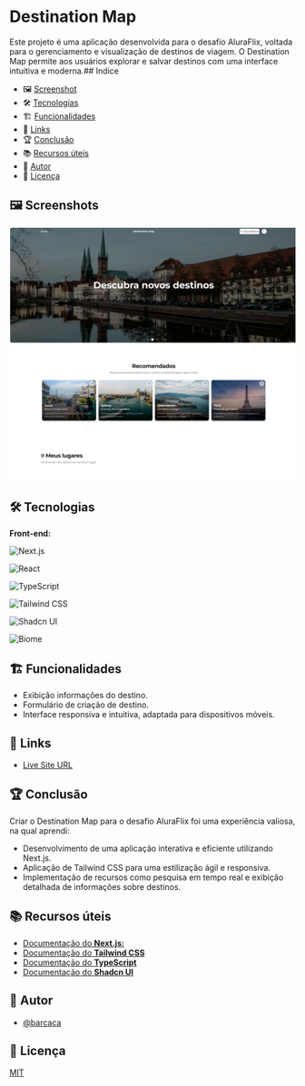 # Destination Map
Este projeto é uma aplicação desenvolvida para o desafio AluraFlix, voltada para o gerenciamento e visualização de destinos de viagem. O Destination Map permite aos usuários explorar e salvar destinos com uma interface intuitiva e moderna.## Indice
- 🖼️ [Screenshot](#-screenshot)
- 🛠️ [Tecnologias](#-tecnologias)
- 🏗️ [Funcionalidades](#-funcionalidades)
- 🔗 [Links](#-links)
- 🏆 [Conclusão](#-conclusão)
- 📚 [Recursos úteis](#-recursos-úteis)
- 👤 [Autor](#-autor)
- 📜 [Licença](#-licença)
## 🖼️ Screenshots

![Thumbnail](/public/thumbnail.png)
## 🛠️ Tecnologias

**Front-end:**


![Next.js](https://img.shields.io/badge/Next.js-%23000000?style=for-the-badge&logo=next.js&logoColor=white)

![React](https://img.shields.io/badge/React-%2361DAFB?style=for-the-badge&logo=react&logoColor=black)

![TypeScript](https://img.shields.io/badge/TypeScript-%233178C6?style=for-the-badge&logo=typescript&logoColor=white)

![Tailwind CSS](https://img.shields.io/badge/Tailwind_CSS-%2306B6D4?style=for-the-badge&logo=tailwind-css&logoColor=white)

![Shadcn UI](https://img.shields.io/badge/Shadcn_UI-%23000000?style=for-the-badge&logo=shadcnui&logoColor=white)

![Biome](https://img.shields.io/badge/Biome-%2360A5FA?style=for-the-badge&logo=biome&logoColor=white)
## 🏗️ Funcionalidades

- Exibição informações do destino.
- Formulário de criação de destino.
- Interface responsiva e intuitiva, adaptada para dispositivos móveis.


## 🔗 Links

- [Live Site URL](https://destination-map-nextjs.vercel.app)

## 🏆 Conclusão

Criar o Destination Map para o desafio AluraFlix foi uma experiência valiosa, na qual aprendi:

- Desenvolvimento de uma aplicação interativa e eficiente utilizando Next.js.
- Aplicação de Tailwind CSS para uma estilização ágil e responsiva.
- Implementação de recursos como pesquisa em tempo real e exibição detalhada de informações sobre destinos.
## 📚 Recursos úteis

- [Documentação do  **Next.js:**](https://nextjs.org/docs)
- [Documentação do **Tailwind CSS**](https://tailwindcss.com/docs)
- [Documentação do **TypeScript**](https://www.typescriptlang.org/docs/)
- [Documentação do **Shadcn UI**](https://ui.shadcn.com/docs)

## 👤 Autor

- [@barcaca](https://www.github.com/barcaca)


## 📜 Licença

[MIT]()

